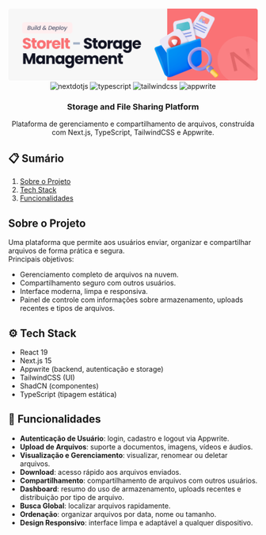 <div align="center">
  <br />
  <img src="public/readme/hero.png" alt="Project Banner" width="600" />
  <br />

  <div>
    <img src="https://img.shields.io/badge/-Next_JS-black?style=for-the-badge&logoColor=white&logo=nextdotjs&color=000000" alt="nextdotjs" />
    <img src="https://img.shields.io/badge/-TypeScript-black?style=for-the-badge&logoColor=white&logo=typescript&color=3178C6" alt="typescript" />
    <img src="https://img.shields.io/badge/-Tailwind_CSS-black?style=for-the-badge&logoColor=white&logo=tailwindcss&color=06B6D4" alt="tailwindcss" />
    <img src="https://img.shields.io/badge/-Appwrite-black?style=for-the-badge&logoColor=white&logo=appwrite&color=FD366E" alt="appwrite" />
  </div>

<h3 align="center">Storage and File Sharing Platform</h3>

  <div align="center">
    Plataforma de gerenciamento e compartilhamento de arquivos, construída com Next.js, TypeScript, TailwindCSS e Appwrite.
  </div>
</div>

## 📋 Sumário

1. [Sobre o Projeto](#sobre-o-projeto)
2. [Tech Stack](#tech-stack)
3. [Funcionalidades](#funcionalidades)

## <a name="sobre-o-projeto">Sobre o Projeto</a>

Uma plataforma que permite aos usuários enviar, organizar e compartilhar arquivos de forma prática e segura.  
Principais objetivos:

- Gerenciamento completo de arquivos na nuvem.
- Compartilhamento seguro com outros usuários.
- Interface moderna, limpa e responsiva.
- Painel de controle com informações sobre armazenamento, uploads recentes e tipos de arquivos.

## <a name="tech-stack">⚙️ Tech Stack</a>

- React 19
- Next.js 15
- Appwrite (backend, autenticação e storage)
- TailwindCSS (UI)
- ShadCN (componentes)
- TypeScript (tipagem estática)

## <a name="funcionalidades">🔋 Funcionalidades</a>

- **Autenticação de Usuário**: login, cadastro e logout via Appwrite.
- **Upload de Arquivos**: suporte a documentos, imagens, vídeos e áudios.
- **Visualização e Gerenciamento**: visualizar, renomear ou deletar arquivos.
- **Download**: acesso rápido aos arquivos enviados.
- **Compartilhamento**: compartilhamento de arquivos com outros usuários.
- **Dashboard**: resumo do uso de armazenamento, uploads recentes e distribuição por tipo de arquivo.
- **Busca Global**: localizar arquivos rapidamente.
- **Ordenação**: organizar arquivos por data, nome ou tamanho.
- **Design Responsivo**: interface limpa e adaptável a qualquer dispositivo.